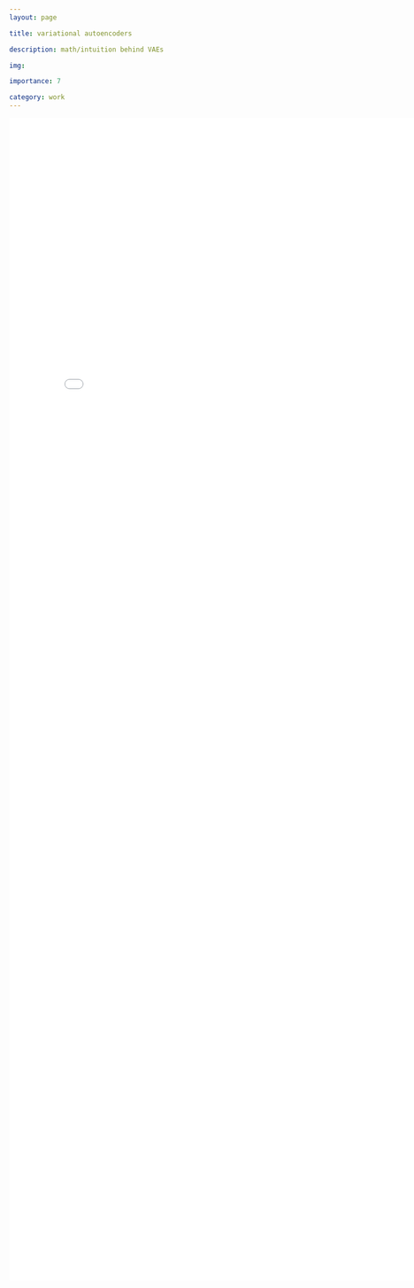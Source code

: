 ```yaml
---
layout: page

title: variational autoencoders

description: math/intuition behind VAEs

img: 

importance: 7

category: work
---
```


<embed src="/assets/vaes.pdf" width="800px" height="2100px" />